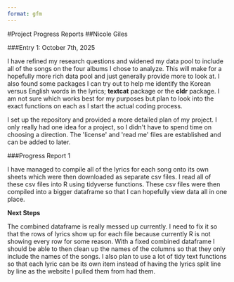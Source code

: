 ```yaml
---
format: gfm
---
```


#Project Progress Reports
##Nicole Giles

###Entry 1: October 7th, 2025

I have refined my research questions and widened my data pool to include all of the songs on the four albums I chose to analyze. This will make for a hopefully more rich data pool and just generally provide more to look at. I also found some packages I can try out to help me identify the Korean versus English words in the lyrics;  __textcat__ package or the __cldr__ package. I am not sure which works best for my purposes but plan to look into the exact functions on each as I start the actual coding process.

I set up the repository and provided a more detailed plan of my project. I only really had one idea for a project, so I didn't have to spend time on choosing a direction. The 'license' and 'read me' files are established and can be added to later. 

###Progress Report 1

I have managed to compile all of the lyrics for each song onto its own sheets which were then downloaded as separate csv files. I read all of these csv files into R using tidyverse functions. These csv files were then compiled into a bigger dataframe so that I can hopefully view data all in one place. 

**Next Steps**

The combined dataframe is really messed up currently. I need to fix it so that the rows of lyrics show up for each file because currently R is not showing every row for some reason. With a fixed combined dataframe I should be able to then clean up the names of the columns so that they only include the names of the songs. I also plan to use a lot of tidy text functions so that each lyric can be its own item instead of having the lyrics split line by line as the website I pulled them from had them.



